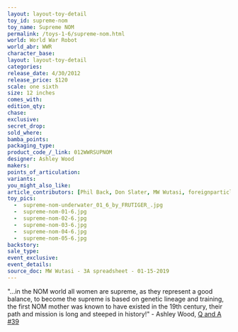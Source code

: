 ```yaml
---
layout: layout-toy-detail 
toy_id: supreme-nom
toy_name: Supreme NOM
permalink: /toys-1-6/supreme-nom.html
world: World War Robot
world_abr: WWR
character_base: 
layout: layout-toy-detail
categories: 
release_date: 4/30/2012
release_price: $120 
scale: one sixth
size: 12 inches
comes_with: 
edition_qty: 
chase: 
exclusive: 
secret_drop: 
sold_where: 
bamba_points: 
packaging_type: 
product_code_/_link: 012WWRSUPNOM
designer: Ashley Wood
makers: 
points_of_articulation: 
variants: 
you_might_also_like: 
article_contributors: [Phil Back, Don Slater, MW Wutasi, foreignparticle, luciferbeck, frutiger_]
toy_pics: 
  -  supreme-nom-underwater_01_6_by_FRUTIGER_.jpg
  -  supreme-nom-01-6.jpg
  -  supreme-nom-02-6.jpg
  -  supreme-nom-03-6.jpg
  -  supreme-nom-04-6.jpg
  -  supreme-nom-05-6.jpg
backstory: 
sale_type: 
event_exclusive: 
event_details: 
source_doc: MW Wutasi - 3A spreadsheet - 01-15-2019
---
```

"...in the NOM world all women are supreme, as they represent a good balance, to become the supreme is based on genetic lineage and training, the first NOM mother was known to have existed in the 19th century, their path and mission is long and steeped in history!" - Ashley Wood, <a href="https://www.worldofthreea.com/threea-production-blog/qa39" target="_blank">Q and A #39</a> 